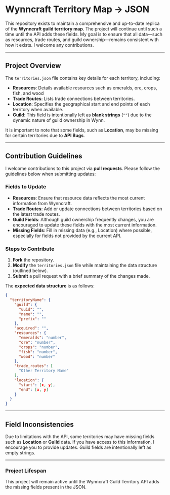 
# **Wynncraft Territory Map -> JSON**

This repository exists to maintain a comprehensive and up-to-date replica of the **Wynncraft guild territory map**. The project will continue until such a time until the API adds these fields. My goal is to ensure that all data—such as resources, trade routes, and guild ownership—remains consistent with how it exists. I welcome any contributions.

---

## **Project Overview**

The `territories.json` file contains key details for each territory, including:

- **Resources**: Details available resources such as emeralds, ore, crops, fish, and wood
- **Trade Routes**: Lists trade connections between territories.
- **Location**: Specifies the geographical start and end points of each territory when available.
- **Guild**: This field is intentionally left as **blank strings** (`""`) due to the dynamic nature of guild ownership in Wynn.

It is important to note that some fields, such as **Location**, may be missing for certain territories due to **API Bugs**.

---

## **Contribution Guidelines**

I welcome contributions to this project via **pull requests**. Please follow the guidelines below when submitting updates:

### **Fields to Update**
- **Resources**: Ensure that resource data reflects the most current information from Wynncraft.
- **Trade Routes**: Add or update connections between territories based on the latest trade routes.
- **Guild Fields**: Although guild ownership frequently changes, you are encouraged to update these fields with the most current information.
- **Missing Fields**: Fill in missing data (e.g., Location) where possible, especially for fields not provided by the current API.

### **Steps to Contribute**
1. **Fork** the repository.
2. **Modify** the `territories.json` file while maintaining the data structure (outlined below).
3. **Submit** a pull request with a brief summary of the changes made.

The **expected data structure** is as follows:

```json
{
  "territoryName": {
    "guild": {
      "uuid": "",
      "name": "",
      "prefix": ""
    },
    "acquired": "",
    "resources": {
      "emeralds": "number",
      "ore": "number",
      "crops": "number",
      "fish": "number",
      "wood": "number"
    },
    "trade_routes": [
      "Other Territory Name"
    ],
    "location": {
      "start": [x, y],
      "end": [x, y]
    }
  }
}
```

---

## **Field Inconsistencies**

Due to limitations with the API, some territories may have missing fields such as **Location** or **Guild** data. If you have access to this information, I encourage you to provide updates. Guild fields are intentionally left as empty strings.

---

### **Project Lifespan**

This project will remain active until the Wynncraft Guild Territory API adds the missing fields present in the JSON. 
